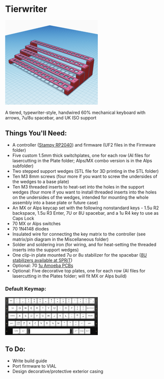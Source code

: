 # Tierwriter

<img src="https://github.com/jyuenger/Tierwriter/blob/9abbb466a296ae63d2cabd3b20eebf0fafaae6d2/documentation/Mockup.png" width="300">


A tiered, typewriter-style, handwired 60% mechanical keyboard with arrows, 7u/8u spacebar, and UK ISO support

## Things You'll Need:
- A controller ([Stampy RP2040](https://keeb.io/products/stampy-rp2040-usb-c-controller-board-for-handwiring)) and firmware (UF2 files in the Firmware folder)
- Five custom 1.5mm thick switchplates, one for each row (AI files for lasercutting in the Plate folder; Alps/MX combo version is in the Alps subfolder)
- Two stepped support wedges (STL file for 3D printing in the STL folder)
- Ten M3 8mm screws (four more if you want to screw the undersides of the wedges to a base plate)
- Ten M3 threaded inserts to heat-set into the holes in the support wedges (four more if you want to install threaded inserts into the holes on the undersides of the wedges, intended for mounting the whole assembly into a base plate or future case)
- An MX or Alps keycap set with the following nonstandard keys - 1.5u R2 backspace, 1.5u R3 Enter, 7U or 8U spacebar, and a 1u R4 key to use as Caps Lock
- 70 MX or Alps switches
- 70 1N4148 diodes
- Insulated wire for connecting the key matrix to the controller (see matrix/pin diagram in the Miscellaneous folder)
- Solder and soldering iron (for wiring, and for heat-setting the threaded inserts into the support wedges)
- One clip-in plate mounted 7u or 8u stabilizer for the spacebar ([8U stabilizers available at SPRiT](https://www.spritdesigns.com/product-page/stabilizers))
- Optional: 70 [1u Amoeba PCBs](https://keeb.io/products/amoeba-single-switch-pcbs)
- Optional: Five decorative top plates, one for each row (AI files for lasercutting in the Plates folder; will fit MX or Alps build)

### Default Keymap:
<img src="https://github.com/jyuenger/Tierwriter/blob/main/documentation/Default%20Keymap.png" width=300>

## To Do:
- Write build guide
- Port firmware to VIAL
- Design decorative/protective exterior casing

